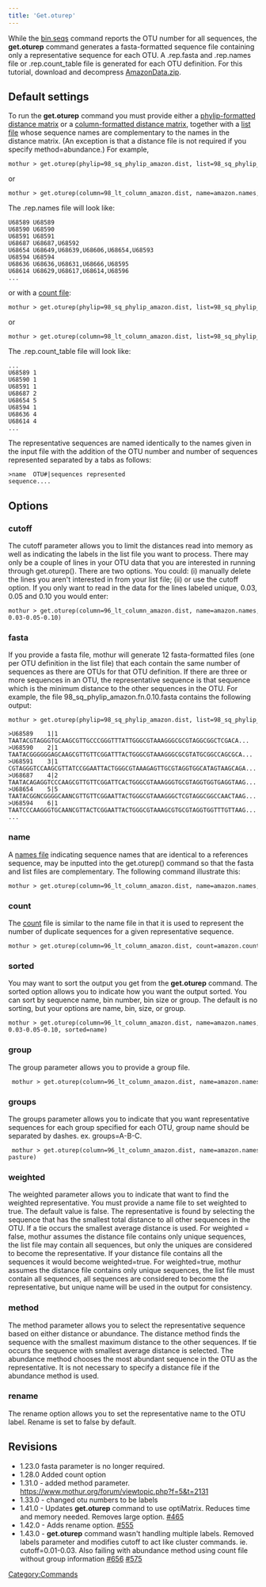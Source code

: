 ```yaml
---
title: 'Get.oturep'
---
```

While the [bin.seqs](bin.seqs) command reports the OTU number
for all sequences, the **get.oturep** command
generates a fasta-formatted sequence file containing only a
representative sequence for each OTU. A .rep.fasta and .rep.names file
or .rep.count\_table file is generated for each OTU definition. For this
tutorial, download and decompress
[AmazonData.zip](Media:AmazonData.zip).


## Default settings

To run the **get.oturep** command you must provide either a
[phylip-formatted distance
matrix](phylip-formatted_distance_matrix) or a
[column-formatted distance
matrix](column-formatted_distance_matrix), together with a
[list file](list_file) whose sequence names are complementary
to the names in the distance matrix. (An exception is that a distance
file is not required if you specify method=abundance.) For example,

    mothur > get.oturep(phylip=98_sq_phylip_amazon.dist, list=98_sq_phylip_amazon.an.list)

or

    mothur > get.oturep(column=98_lt_column_amazon.dist, name=amazon.names, list=98_sq_phylip_amazon.an.list)

The .rep.names file will look like:

    U68589 U68589
    U68590 U68590
    U68591 U68591
    U68687 U68687,U68592
    U68654 U68649,U68639,U68606,U68654,U68593
    U68594 U68594
    U68636 U68636,U68631,U68666,U68595
    U68614 U68629,U68617,U68614,U68596
    ...

or with a [ count file](Count_File):

    mothur > get.oturep(phylip=98_sq_phylip_amazon.dist, list=98_sq_phylip_amazon.an.unique_list, count=amazon.count_table)

or

    mothur > get.oturep(column=98_lt_column_amazon.dist, list=98_sq_phylip_amazon.an.unique_list, count=amazon.count_table)

The .rep.count\_table file will look like:

    ...
    U68589 1
    U68590 1
    U68591 1
    U68687 2
    U68654 5
    U68594 1
    U68636 4
    U68614 4
    ...

The representative sequences are named identically to the names given in
the input file with the addition of the OTU number and number of
sequences represented separated by a tabs as follows:

    >name  OTU#|sequences represented
    sequence....

## Options

### cutoff

The cutoff parameter allows you to limit the distances read into memory
as well as indicating the labels in the list file you want to process.
There may only be a couple of lines in your OTU data that you are
interested in running through get.oturep(). There are two options. You
could: (i) manually delete the lines you aren\'t interested in from your
list file; (ii) or use the cutoff option. If you only want to read in
the data for the lines labeled unique, 0.03, 0.05 and 0.10 you would
enter:

    mothur > get.oturep(column=96_lt_column_amazon.dist, name=amazon.names, fasta=amazon.fasta, list=98_sq_phylip_amazon.fn.list, label=unique-0.03-0.05-0.10)

### fasta

If you provide a fasta file, mothur will generate 12 fasta-formatted
files (one per OTU definition in the list file) that each contain the
same number of sequences as there are OTUs for that OTU definition. If
there are three or more sequences in an OTU, the representative sequence
is that sequence which is the minimum distance to the other sequences in
the OTU. For example, the file 98\_sq\_phylip\_amazon.fn.0.10.fasta
contains the following output:

    mothur > get.oturep(phylip=98_sq_phylip_amazon.dist, list=98_sq_phylip_amazon.an.list, fasta=amazon.fasta)

    >U68589    1|1
    TAATACGTAGGGTGCAAGCGTTGCCCGGGTTTATTGGGCGTAAAGGGCGCGTAGGCGGCTCGACA...
    >U68590    2|1
    TAATACGGGGGGAGCAAGCGTTGTTCGGATTTACTGGGCGTAAAGGGCGCGTATGCGGCCAGCGCA...
    >U68591    3|1
    CGTAGGGTCCAAGCGTTATCCGGAATTACTGGGCGTAAAGAGTTGCGTAGGTGGCATAGTAAGCAGA...
    >U68687    4|2
    TAATACAGAGGTCCCAAGCGTTGTTCGGATTCACTGGGCGTAAAGGGTGCGTAGGTGGTGAGGTAAG...
    >U68654    5|5
    TAATACGGNCGGGGCAANCGTTGTTCGGAATTACTGGGCGTAAAGGGCTCGTAGGCGGCCAACTAAG...
    >U68594    6|1
    TAATCCCAAGGGTGCAANCGTTACTCGGAATTACTGGGCGTAAAGCGTGCGTAGGTGGTTTGTTAAG...
    ...

### name

A [names file](names_file) indicating sequence names that are
identical to a references sequence, may be inputted into the
get.oturep() command so that the fasta and list files are complementary.
The following command illustrate this:

    mothur > get.oturep(column=96_lt_column_amazon.dist, name=amazon.names, fasta=amazon.unique.fasta, list=98_sq_phylip_amazon.fn.list)

### count

The [ count](Count_File) file is similar to the name file in
that it is used to represent the number of duplicate sequences for a
given representative sequence.

    mothur > get.oturep(column=96_lt_column_amazon.dist, count=amazon.count_table, fasta=amazon.unique.fasta, list=98_sq_phylip_amazon.fn.unique_list)

### sorted

You may want to sort the output you get from the **get.oturep** command. The
sorted option allows you to indicate how you want the output sorted. You
can sort by sequence name, bin number, bin size or group. The default is
no sorting, but your options are name, bin, size, or group.

    mothur > get.oturep(column=96_lt_column_amazon.dist, name=amazon.names, fasta=amazon.fasta, list=98_sq_phylip_amazon.fn.list, label=unique-0.03-0.05-0.10, sorted=name)

### group

The group parameter allows you to provide a group file.

     mothur > get.oturep(column=96_lt_column_amazon.dist, name=amazon.names, fasta=amazon.fasta, list=98_sq_phylip_amazon.fn.list, group=amazon.groups)

### groups

The groups parameter allows you to indicate that you want representative
sequences for each group specified for each OTU, group name should be
separated by dashes. ex. groups=A-B-C.

     mothur > get.oturep(column=96_lt_column_amazon.dist, name=amazon.names, fasta=amazon.fasta, list=98_sq_phylip_amazon.fn.list, group=amazon.groups, groups=forest-pasture)

### weighted

The weighted parameter allows you to indicate that want to find the
weighted representative. You must provide a name file to set weighted to
true. The default value is false. The representative is found by
selecting the sequence that has the smallest total distance to all other
sequences in the OTU. If a tie occurs the smallest average distance is
used. For weighted = false, mothur assumes the distance file contains
only unique sequences, the list file may contain all sequences, but only
the uniques are considered to become the representative. If your
distance file contains all the sequences it would become weighted=true.
For weighted=true, mothur assumes the distance file contains only unique
sequences, the list file must contain all sequences, all sequences are
considered to become the representative, but unique name will be used in
the output for consistency.

### method

The method parameter allows you to select the representative sequence
based on either distance or abundance. The distance method finds the
sequence with the smallest maximum distance to the other sequences. If
tie occurs the sequence with smallest average distance is selected. The
abundance method chooses the most abundant sequence in the OTU as the
representative. It is not necessary to specify a distance file if the
abundance method is used.

### rename

The rename option allows you to set the representative name to the OTU
label. Rename is set to false by default.

## Revisions

-   1.23.0 fasta parameter is no longer required.
-   1.28.0 Added count option
-   1.31.0 - added method parameter.
    <https://www.mothur.org/forum/viewtopic.php?f=5&t=2131>
-   1.33.0 - changed otu numbers to be labels
-   1.41.0 - Updates **get.oturep** command to use optiMatrix. Reduces time
    and memory needed. Removes large option.
    [\#465](https://github.com/mothur/mothur/issues/465)
-   1.42.0 - Adds rename option.
    [\#555](https://github.com/mothur/mothur/issues/555)
-   1.43.0 - **get.oturep** command wasn\'t handling multiple labels.
    Removed labels parameter and modifies cutoff to act like cluster
    commands. ie. cutoff=0.01-0.03. Also failing with abundance method
    using count file without group information
    [\#656](https://github.com/mothur/mothur/issues/656)
    [\#575](https://github.com/mothur/mothur/issues/575)

[Category:Commands](Category:Commands)
